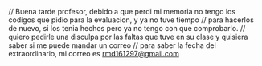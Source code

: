 // Buena tarde profesor, debido a que perdi mi memoria no tengo los codigos que pidio para la evaluacion, y ya no tuve tiempo
// para hacerlos de nuevo, si los tenia hechos pero ya no tengo con que comprobarlo.
// quiero pedirle una disculpa por las faltas que tuve en su clase y quisiera saber si me puede mandar un correo
// para saber la fecha del extraordinario, mi correo es rmd161297@gmail.com

